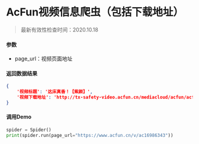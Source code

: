 # AcFun视频信息爬虫（包括下载地址）

> 最新有效性检查时间：2020.10.18

#### 参数

* page_url：视频页面地址

#### 返回数据结果

```json
{
	'视频标题': '这床真香！【紫颜】',
	'视频下载地址': 'http://tx-safety-video.acfun.cn/mediacloud/acfun/acfun_video/BEI7FLXo9B-3APsUS5me1SI_ARzJ3xSHKGF_swFZ03UGhHN3W3-W6K6GvzH1Yyps.mp4?pkey=AAI6StIzW0mvB760uxP4-6xrKNC3v6zdcbL5NmpdnWPHVkX0k_MyclVvcWNGsjj4QZD9MThVr241kjtyB9KFjkCk3quzb7uc8KZ8MtNEr5SxbHiC3-VtdkUUkyKnFkH6jPJB_mWSRaUqbRhrgiDpa7w1jRgfteT1eneYnwHxaIVUzrAIvzbTtPwFVPf2b0do0DYkdRsveJvxckfamTHEZ3AAf0t-jZt9vY1rDlTSD8uwx9v-pg0Zo88rw5qSmxCFOSh4mLtJytBf0C7ABqWdYCqS_gx2PAE1Y9DsMsAdPTn3fQ'
}
```

#### 调用Demo

```python
spider = Spider()
print(spider.run(page_url="https://www.acfun.cn/v/ac16986343"))
```


